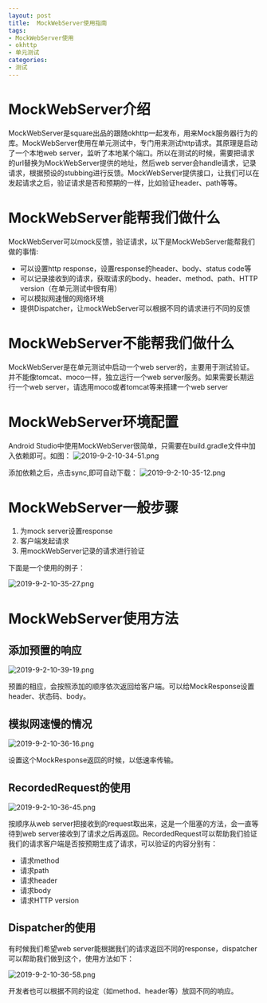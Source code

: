 ```yaml
---
layout: post
title:  MockWebServer使用指南
tags:
- MockWebServer使用
- okhttp
- 单元测试
categories:
- 测试
---
```


# MockWebServer介绍

MockWebServer是square出品的跟随okhttp一起发布，用来Mock服务器行为的库。MockWebServer使用在单元测试中，专门用来测试http请求。其原理是启动了一个本地web server，监听了本地某个端口。所以在测试的时候，需要把请求的url替换为MockWebServer提供的地址，然后web server会handle请求，记录请求，根据预设的stubbing进行反馈。MockWebServer提供接口，让我们可以在发起请求之后，验证请求是否和预期的一样，比如验证header、path等等。

<!-- more -->

# MockWebServer能帮我们做什么

MockWebServer可以mock反馈，验证请求，以下是MockWebServer能帮我们做的事情:

 - 可以设置http response，设置response的header、body、status code等
 - 可以记录接收到的请求，获取请求的body、header、method、path、HTTP version（在单元测试中很有用）
 - 可以模拟网速慢的网络环境
 - 提供Dispatcher，让mockWebServer可以根据不同的请求进行不同的反馈


# MockWebServer不能帮我们做什么
MockWebServer是在单元测试中启动一个web server的，主要用于测试验证。并不能像tomcat、moco一样，独立运行一个web server服务。如果需要长期运行一个web server，请选用moco或者tomcat等来搭建一个web server

# MockWebServer环境配置
Android Studio中使用MockWebServer很简单，只需要在build.gradle文件中加入依赖即可。如图：
![2019-9-2-10-34-51.png](http://image.hanschen.site/master/2019-9-2-10-34-51.png)
 
添加依赖之后，点击sync,即可自动下载：
![2019-9-2-10-35-12.png](http://image.hanschen.site/master/2019-9-2-10-35-12.png)
 
# MockWebServer一般步骤

 1.	 为mock server设置response
 2. 客户端发起请求
 3. 用mockWebServer记录的请求进行验证

下面是一个使用的例子：

![2019-9-2-10-35-27.png](http://image.hanschen.site/master/2019-9-2-10-35-27.png)
 

# MockWebServer使用方法

## 添加预置的响应
![2019-9-2-10-39-19.png](http://image.hanschen.site/master/2019-9-2-10-39-19.png)
 
预置的相应，会按照添加的顺序依次返回给客户端。可以给MockResponse设置header、状态码、body。

## 模拟网速慢的情况
![2019-9-2-10-36-16.png](http://image.hanschen.site/master/2019-9-2-10-36-16.png)
 
设置这个MockResponse返回的时候，以低速率传输。

## RecordedRequest的使用
![2019-9-2-10-36-45.png](http://image.hanschen.site/master/2019-9-2-10-36-45.png)
 
按顺序从web server把接收到的request取出来，这是一个阻塞的方法，会一直等待到web server接收到了请求之后再返回。RecordedRequest可以帮助我们验证我们的请求客户端是否按预期生成了请求，可以验证的内容分别有：

 - 请求method
 - 请求path
 - 请求header
 - 请求body
 - 请求HTTP version

## Dispatcher的使用
有时候我们希望web server能根据我们的请求返回不同的response，dispatcher可以帮助我们做到这个，使用方法如下：

![2019-9-2-10-36-58.png](http://image.hanschen.site/master/2019-9-2-10-36-58.png)
 
开发者也可以根据不同的设定（如method、header等）放回不同的响应。

